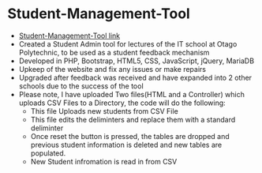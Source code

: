 # Student-Management-Tool 
-   <a href="http://kate.ict.op.ac.nz/~warnaa1/Projects/SMT/">Student-Management-Tool link</a> 
-	Created a Student Admin tool for lectures of the IT school at Otago Polytechnic, to be used as a student feedback mechanism
-	Developed in PHP, Bootstrap, HTML5, CSS, JavaScript, jQuery, MariaDB
-	Upkeep of the website and fix any issues or make repairs
-	Upgraded after feedback was received and have expanded into 2 other schools due to the success of the tool
- Please note, I have uploaded Two files(HTML and a Controller) which uploads CSV Files to a Directory, the code will do the following:
    - This file Uploads new students from CSV File
    - This file edits the deliminters and replace them with a standard deliminter
    - Once reset the button is pressed, the tables are dropped and previous student information is deleted and new tables are populated.
    - New Student infromation is read in from CSV



